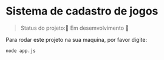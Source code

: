 <h1>Sistema de cadastro de jogos</h1>

>Status do projeto::construction: Em desemvolvimento :construction:

Para rodar este projeto na sua maquina, por favor digite:

``` 
node app.js
```
